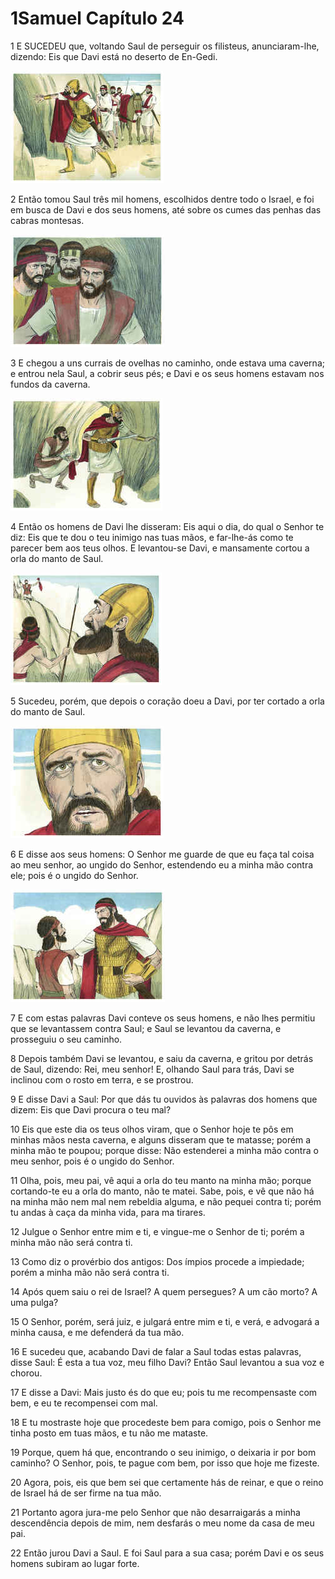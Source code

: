 # 1Samuel Capítulo 24

1	E SUCEDEU que, voltando Saul de perseguir os filisteus, anunciaram-lhe, dizendo: Eis que Davi está no deserto de En-Gedi.

![](.img/09_1Sa_24_01_RG.jpg)

2	Então tomou Saul três mil homens, escolhidos dentre todo o Israel, e foi em busca de Davi e dos seus homens, até sobre os cumes das penhas das cabras montesas.

![](.img/09_1Sa_24_02_RG.jpg)

3	E chegou a uns currais de ovelhas no caminho, onde estava uma caverna; e entrou nela Saul, a cobrir seus pés; e Davi e os seus homens estavam nos fundos da caverna.

![](.img/09_1Sa_24_03_RG.jpg)

4	Então os homens de Davi lhe disseram: Eis aqui o dia, do qual o Senhor te diz: Eis que te dou o teu inimigo nas tuas mãos, e far-lhe-ás como te parecer bem aos teus olhos. E levantou-se Davi, e mansamente cortou a orla do manto de Saul.

![](.img/09_1Sa_24_04_RG.jpg)

5	Sucedeu, porém, que depois o coração doeu a Davi, por ter cortado a orla do manto de Saul.

![](.img/09_1Sa_24_05_RG.jpg)

6	E disse aos seus homens: O Senhor me guarde de que eu faça tal coisa ao meu senhor, ao ungido do Senhor, estendendo eu a minha mão contra ele; pois é o ungido do Senhor.

![](.img/09_1Sa_24_06_RG.jpg)

7	E com estas palavras Davi conteve os seus homens, e não lhes permitiu que se levantassem contra Saul; e Saul se levantou da caverna, e prosseguiu o seu caminho.

8	Depois também Davi se levantou, e saiu da caverna, e gritou por detrás de Saul, dizendo: Rei, meu senhor! E, olhando Saul para trás, Davi se inclinou com o rosto em terra, e se prostrou.

9	E disse Davi a Saul: Por que dás tu ouvidos às palavras dos homens que dizem: Eis que Davi procura o teu mal?

10	Eis que este dia os teus olhos viram, que o Senhor hoje te pôs em minhas mãos nesta caverna, e alguns disseram que te matasse; porém a minha mão te poupou; porque disse: Não estenderei a minha mão contra o meu senhor, pois é o ungido do Senhor.

11	Olha, pois, meu pai, vê aqui a orla do teu manto na minha mão; porque cortando-te eu a orla do manto, não te matei. Sabe, pois, e vê que não há na minha mão nem mal nem rebeldia alguma, e não pequei contra ti; porém tu andas à caça da minha vida, para ma tirares.

12	Julgue o Senhor entre mim e ti, e vingue-me o Senhor de ti; porém a minha mão não será contra ti.

13	Como diz o provérbio dos antigos: Dos ímpios procede a impiedade; porém a minha mão não será contra ti.

14	Após quem saiu o rei de Israel? A quem persegues? A um cão morto? A uma pulga?

15	O Senhor, porém, será juiz, e julgará entre mim e ti, e verá, e advogará a minha causa, e me defenderá da tua mão.

16	E sucedeu que, acabando Davi de falar a Saul todas estas palavras, disse Saul: É esta a tua voz, meu filho Davi? Então Saul levantou a sua voz e chorou.

17	E disse a Davi: Mais justo és do que eu; pois tu me recompensaste com bem, e eu te recompensei com mal.

18	E tu mostraste hoje que procedeste bem para comigo, pois o Senhor me tinha posto em tuas mãos, e tu não me mataste.

19	Porque, quem há que, encontrando o seu inimigo, o deixaria ir por bom caminho? O Senhor, pois, te pague com bem, por isso que hoje me fizeste.

20	Agora, pois, eis que bem sei que certamente hás de reinar, e que o reino de Israel há de ser firme na tua mão.

21	Portanto agora jura-me pelo Senhor que não desarraigarás a minha descendência depois de mim, nem desfarás o meu nome da casa de meu pai.

22	Então jurou Davi a Saul. E foi Saul para a sua casa; porém Davi e os seus homens subiram ao lugar forte.


